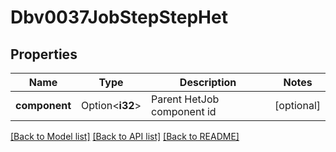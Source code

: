 # Dbv0037JobStepStepHet

## Properties

Name | Type | Description | Notes
------------ | ------------- | ------------- | -------------
**component** | Option<**i32**> | Parent HetJob component id | [optional]

[[Back to Model list]](../README.md#documentation-for-models) [[Back to API list]](../README.md#documentation-for-api-endpoints) [[Back to README]](../README.md)


